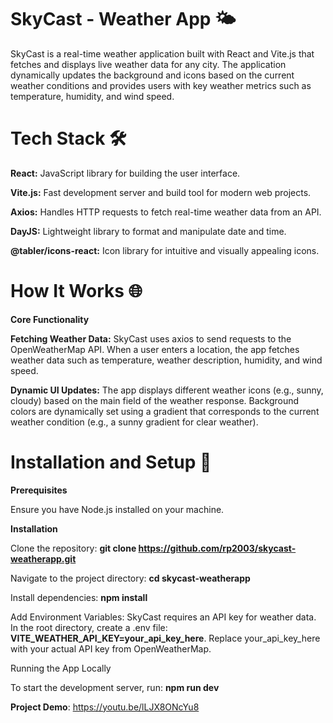 # SkyCast - Weather App 🌤️
SkyCast is a real-time weather application built with React and Vite.js that fetches and displays live weather data for any city. The application dynamically updates the background and icons based on the current weather conditions and provides users with key weather metrics such as temperature, humidity, and wind speed.


# Tech Stack 🛠️
**React:** JavaScript library for building the user interface.

**Vite.js:** Fast development server and build tool for modern web projects.

**Axios:** Handles HTTP requests to fetch real-time weather data from an API.

**DayJS:** Lightweight library to format and manipulate date and time.

**@tabler/icons-react:** Icon library for intuitive and visually appealing icons.


# How It Works 🌐
**Core Functionality**

**Fetching Weather Data:** SkyCast uses axios to send requests to the OpenWeatherMap API. When a user enters a location, the app fetches weather data such as temperature, weather description, humidity, and wind speed.

**Dynamic UI Updates:**
The app displays different weather icons (e.g., sunny, cloudy) based on the main field of the weather response.
Background colors are dynamically set using a gradient that corresponds to the current weather condition (e.g., a sunny gradient for clear weather).


# Installation and Setup 🚀
**Prerequisites**

Ensure you have Node.js installed on your machine.


**Installation**

Clone the repository: **git clone https://github.com/rp2003/skycast-weatherapp.git**

Navigate to the project directory: **cd skycast-weatherapp**

Install dependencies: **npm install**

Add Environment Variables: SkyCast requires an API key for weather data. In the root directory, create a .env file: **VITE_WEATHER_API_KEY=your_api_key_here**. Replace your_api_key_here with your actual API key from OpenWeatherMap.

Running the App Locally

To start the development server, run: **npm run dev**

**Project Demo**: https://youtu.be/lLJX8ONcYu8


